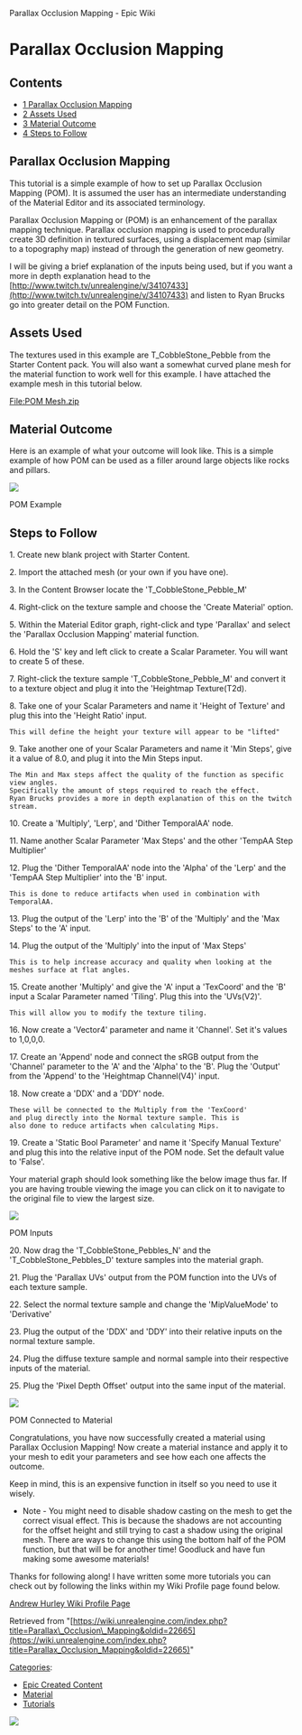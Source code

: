 Parallax Occlusion Mapping - Epic Wiki                    

Parallax Occlusion Mapping
==========================

Contents
--------

*   [1 Parallax Occlusion Mapping](#Parallax_Occlusion_Mapping)
*   [2 Assets Used](#Assets_Used)
*   [3 Material Outcome](#Material_Outcome)
*   [4 Steps to Follow](#Steps_to_Follow)

Parallax Occlusion Mapping
--------------------------

This tutorial is a simple example of how to set up Parallax Occlusion Mapping (POM). It is assumed the user has an intermediate understanding of the Material Editor and its associated terminology.

Parallax Occlusion Mapping or (POM) is an enhancement of the parallax mapping technique. Parallax occlusion mapping is used to procedurally create 3D definition in textured surfaces, using a displacement map (similar to a topography map) instead of through the generation of new geometry.

I will be giving a brief explanation of the inputs being used, but if you want a more in depth explanation head to the [http://www.twitch.tv/unrealengine/v/34107433](http://www.twitch.tv/unrealengine/v/34107433) and listen to Ryan Brucks go into greater detail on the POM Function.

Assets Used
-----------

The textures used in this example are T\_CobbleStone\_Pebble from the Starter Content pack. You will also want a somewhat curved plane mesh for the material function to work well for this example. I have attached the example mesh in this tutorial below.

[File:POM Mesh.zip](/File:POM_Mesh.zip "File:POM Mesh.zip")  

Material Outcome
----------------

Here is an example of what your outcome will look like. This is a simple example of how POM can be used as a filler around large objects like rocks and pillars.

[![](https://d3ar1piqh1oeli.cloudfront.net/d/d5/ParallaxOcclusionMapping_Example.PNG/800px-ParallaxOcclusionMapping_Example.PNG)](/File:ParallaxOcclusionMapping_Example.PNG)

POM Example

  

Steps to Follow
---------------

1\. Create new blank project with Starter Content.

2\. Import the attached mesh (or your own if you have one).

3\. In the Content Browser locate the 'T\_CobbleStone\_Pebble\_M'

4\. Right-click on the texture sample and choose the 'Create Material' option.

5\. Within the Material Editor graph, right-click and type 'Parallax' and select the 'Parallax Occlusion Mapping' material function.

6\. Hold the 'S' key and left click to create a Scalar Parameter. You will want to create 5 of these.

7\. Right-click the texture sample 'T\_CobbleStone\_Pebble\_M' and convert it to a texture object and plug it into the 'Heightmap Texture(T2d).

8\. Take one of your Scalar Parameters and name it 'Height of Texture' and plug this into the 'Height Ratio' input.

    This will define the height your texture will appear to be "lifted"

9\. Take another one of your Scalar Parameters and name it 'Min Steps', give it a value of 8.0, and plug it into the Min Steps input.

    The Min and Max steps affect the quality of the function as specific view angles.
    Specifically the amount of steps required to reach the effect. 
    Ryan Brucks provides a more in depth explanation of this on the twitch stream.

10\. Create a 'Multiply', 'Lerp', and 'Dither TemporalAA' node.

11\. Name another Scalar Parameter 'Max Steps' and the other 'TempAA Step Multiplier'

12\. Plug the 'Dither TemporalAA' node into the 'Alpha' of the 'Lerp' and the 'TempAA Step Multiplier' into the 'B' input.

    This is done to reduce artifacts when used in combination with TemporalAA.

13\. Plug the output of the 'Lerp' into the 'B' of the 'Multiply' and the 'Max Steps' to the 'A' input.

14\. Plug the output of the 'Multiply' into the input of 'Max Steps'

    This is to help increase accuracy and quality when looking at the meshes surface at flat angles.

15\. Create another 'Multiply' and give the 'A' input a 'TexCoord' and the 'B' input a Scalar Parameter named 'Tiling'. Plug this into the 'UVs(V2)'.

    This will allow you to modify the texture tiling.

16\. Now create a 'Vector4' parameter and name it 'Channel'. Set it's values to 1,0,0,0.

17\. Create an 'Append' node and connect the sRGB output from the 'Channel' parameter to the 'A' and the 'Alpha' to the 'B'. Plug the 'Output' from the 'Append' to the 'Heightmap Channel(V4)' input.

18\. Now create a 'DDX' and a 'DDY' node.

    These will be connected to the Multiply from the 'TexCoord' 
    and plug directly into the Normal texture sample. This is
    also done to reduce artifacts when calculating Mips. 

19\. Create a 'Static Bool Parameter' and name it 'Specify Manual Texture' and plug this into the relative input of the POM node. Set the default value to 'False'.

Your material graph should look something like the below image thus far. If you are having trouble viewing the image you can click on it to navigate to the original file to view the largest size.

[![](https://d3ar1piqh1oeli.cloudfront.net/3/32/POM_MatFunction_Input.PNG/850px-POM_MatFunction_Input.PNG)](/File:POM_MatFunction_Input.PNG)

POM Inputs

  

20\. Now drag the 'T\_CobbleStone\_Pebbles\_N' and the 'T\_CobbleStone\_Pebbles\_D' texture samples into the material graph.

21\. Plug the 'Parallax UVs' output from the POM function into the UVs of each texture sample.

22\. Select the normal texture sample and change the 'MipValueMode' to 'Derivative'

23\. Plug the output of the 'DDX' and 'DDY' into their relative inputs on the normal texture sample.

24\. Plug the diffuse texture sample and normal sample into their respective inputs of the material.

25\. Plug the 'Pixel Depth Offset' output into the same input of the material.

[![](https://d3ar1piqh1oeli.cloudfront.net/5/53/POM_MatFunctionOutput.PNG/800px-POM_MatFunctionOutput.PNG)](/File:POM_MatFunctionOutput.PNG)

POM Connected to Material

  

Congratulations, you have now successfully created a material using Parallax Occlusion Mapping! Now create a material instance and apply it to your mesh to edit your parameters and see how each one affects the outcome.

Keep in mind, this is an expensive function in itself so you need to use it wisely.

*   Note - You might need to disable shadow casting on the mesh to get the correct visual effect. This is because the shadows are not accounting for the offset height and still trying to cast a shadow using the original mesh. There are ways to change this using the bottom half of the POM function, but that will be for another time! Goodluck and have fun making some awesome materials!

Thanks for following along! I have written some more tutorials you can check out by following the links within my Wiki Profile page found below.

[Andrew Hurley Wiki Profile Page](/User:AndrewHurley "User:AndrewHurley")

Retrieved from "[https://wiki.unrealengine.com/index.php?title=Parallax\_Occlusion\_Mapping&oldid=22665](https://wiki.unrealengine.com/index.php?title=Parallax_Occlusion_Mapping&oldid=22665)"

[Categories](/Special:Categories "Special:Categories"):

*   [Epic Created Content](/Category:Epic_Created_Content "Category:Epic Created Content")
*   [Material](/Category:Material "Category:Material")
*   [Tutorials](/Category:Tutorials "Category:Tutorials")

  ![](https://tracking.unrealengine.com/track.png)
